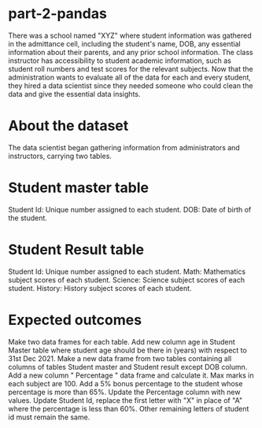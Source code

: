 # part-2-pandas
There was a school named "XYZ" where student information was gathered in the admittance cell, including the student's name, DOB, any essential information about their parents, and any prior school information. The class instructor has accessibility to student academic information, such as student roll numbers and test scores for the relevant subjects. Now that the administration wants to evaluate all of the data for each and every student, they hired a data scientist since they needed someone who could clean the data and give the essential data insights.

# About the dataset

The data scientist began gathering information from administrators and instructors, carrying two tables. 

# Student master table

Student Id: Unique number assigned to each student.
DOB: Date of birth of the student.

# Student Result table 

Student Id: Unique number assigned to each student.
Math: Mathematics subject scores of each student.
Science: Science subject scores of each student.
History: History subject scores of each student.

# Expected outcomes

Make two data frames for each table. 
Add new column age in Student Master table where student age should be there in (years) with respect to 31st Dec 2021.
 Make a new data frame from two tables containing all columns of tables Student master and Student result except DOB column. 
Add a new column " Percentage " data frame and calculate it. Max marks in each subject are 100. 
Add a 5% bonus percentage to the student whose percentage is more than 65%. Update the Percentage column with new values. 
Update Student Id, replace the first letter with "X" in place of "A" where the percentage is less than 60%. Other remaining letters of student id must remain the same.
